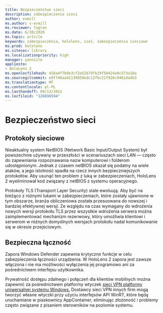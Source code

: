 ```yaml
---
title: Bezpieczeństwo sieci
description: zabezpieczenia sieci
author: evmill
ms.author: v-evmill
ms.reviewer: tagran
ms.date: 6/30/2020
ms.topic: article
keywords: zabezpieczenia, hololens, sieć, zabezpieczenia sieciowe
ms.prod: hololens
ms.sitesec: library
ms.localizationpriority: high
manager: yannisle
appliesto:
- HoloLens 2
ms.openlocfilehash: 416a4f7b9e3cf2e52b79fb29f50424a9c573a18a
ms.sourcegitcommit: e9f746aa41139859edc12fbc21f926c9461da4b3
ms.translationtype: MT
ms.contentlocale: pl-PL
ms.lasthandoff: 09/13/2021
ms.locfileid: "126036594"
---
```

# <a name="network-security"></a>Bezpieczeństwo sieci

## <a name="network-protocols"></a>Protokoły sieciowe

Nieaktualny system NetBIOS (Network Basic Input/Output System) był powszechnie używany w przeszłości w scenariuszach sieci LAN — często do zapewniania rozpoznawania nazw komputerowi i folderom udostępnionym. Jednak z czasem netBIOS okazał się podatny na wiele ataków, a jego istotność spadła na rzecz innych bezpieczniejszych protokołów. Aby usunąć ten problem z luką w zabezpieczeniach, HoloLens 2 wyeliminował kod związany z netBIOS z systemu operacyjnego.

Protokoły TLS (Transport Layer Security) stale ewoluują. Aby być na bieżąco z różnymi lukami w zabezpieczeniach, które zostały ujawnione w tym obszarze, branża obliczeniowa została przesuowana do nowszej i bardziej efektywnej wersji. Ze względu na czas wymagany do wdrożenia nowych wersji protokołu TLS przez wszystkie wdrożenia serwera można zaimplementować mechanizm rezerwowy, który umożliwia klientowi i serwerom w różnych domyślnych wersjach protokołu nadal komunikowanie się w okresie przejściowym.

## <a name="secure-connectivity"></a>Bezpieczna łączność 

Zapora Windows Defender zapewnia krytyczne funkcje w celu zabezpieczenia łączności urządzenia. W HoloLens 2 zapora jest zawsze włączona i nie ma możliwości wyłączenia jej programowo ani za pośrednictwem interfejsu użytkownika.

Prywatność dostępu zdalnego i połączeń dla klientów mobilnych można zapewnić za pośrednictwem platformy wtyczek [sieci VPN platformy uniwersalnej systemu Windows.](/uwp/api/Windows.Networking.Vpn?view=winrt-19041) Dostawcy sieci VPN innych firm mogą tworzyć własne wtyczki przy użyciu interfejsów API WinRT, które będą uruchamiane w piaskownicy AppContainer, eliminując złożoność i problemy często związane z pisaniem sterowników na poziomie systemu.
